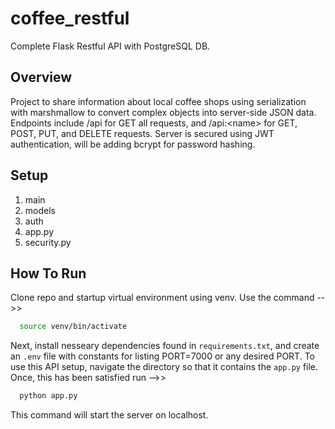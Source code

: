 # coffee_restful
Complete Flask Restful API with PostgreSQL DB.

## Overview
Project to share information about local coffee shops using serialization with marshmallow to convert complex objects into server-side JSON data. Endpoints include /api for GET all requests, and /api:\<name\> for GET, POST, PUT, and DELETE requests. Server is secured using JWT authentication, will be adding bcrypt for password hashing.
  
## Setup
1. main
2. models
3. auth
4. app.py
5. security.py

## How To Run
Clone repo and startup virtual environment using venv. Use the command -->>

```bash
  source venv/bin/activate
```

Next, install nesseary dependencies found in <code>requirements.txt</code>, and create an <code>.env</code> file with constants for listing PORT=7000 or any desired PORT. To use this API setup, navigate the directory so that it contains the <code>app.py</code> file. Once, this has been satisfied run -->>

```python
  python app.py
```

This command will start the server on localhost.
